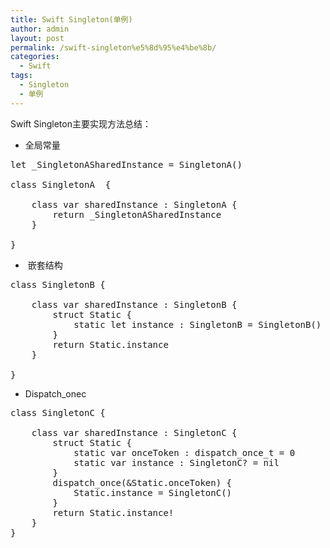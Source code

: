 ```yaml
---
title: Swift Singleton(单例)
author: admin
layout: post
permalink: /swift-singleton%e5%8d%95%e4%be%8b/
categories:
  - Swift
tags:
  - Singleton
  - 单例
---
```

Swift Singleton主要实现方法总结：

  * 全局常量

<pre class="lang:default decode:true ">let _SingletonASharedInstance = SingletonA()

class SingletonA  {

    class var sharedInstance : SingletonA {
        return _SingletonASharedInstance
    }

}</pre>

  *  嵌套结构

<pre class="lang:default decode:true">class SingletonB {

    class var sharedInstance : SingletonB {
        struct Static {
            static let instance : SingletonB = SingletonB()
        }
        return Static.instance
    }

}</pre>

  * Dispatch_onec

<pre class="lang:default decode:true ">class SingletonC {

    class var sharedInstance : SingletonC {
        struct Static {
            static var onceToken : dispatch_once_t = 0
            static var instance : SingletonC? = nil
        }
        dispatch_once(&Static.onceToken) {
            Static.instance = SingletonC()
        }
        return Static.instance!
    }
}</pre>

&nbsp;